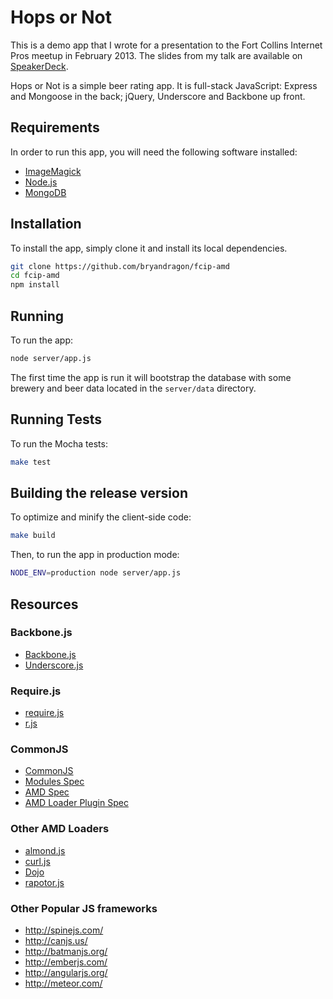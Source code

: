 # Hops or Not

This is a demo app that I wrote for a presentation to the Fort Collins Internet Pros meetup in February 2013. The slides from my talk are available on [SpeakerDeck](https://speakerdeck.com/bryandragon/javascript-restoring-the-sanity-with-amd).

Hops or Not is a simple beer rating app. It is full-stack JavaScript: Express and Mongoose in the back; jQuery, Underscore and Backbone up front.

## Requirements

In order to run this app, you will need the following software installed:

* [ImageMagick](http://www.imagemagick.org/)
* [Node.js](http://nodejs.org/)
* [MongoDB](http://www.mongodb.org/)

## Installation

To install the app, simply clone it and install its local dependencies.

```bash
git clone https://github.com/bryandragon/fcip-amd
cd fcip-amd
npm install
```

## Running

To run the app:

```bash
node server/app.js
```

The first time the app is run it will bootstrap the database with some brewery and beer data located in the `server/data` directory.

## Running Tests

To run the Mocha tests:

```bash
make test
```

## Building the release version

To optimize and minify the client-side code:

```bash
make build
```

Then, to run the app in production mode:

```bash
NODE_ENV=production node server/app.js
```

## Resources

### Backbone.js
* [Backbone.js](http://backbonejs.org/)
* [Underscore.js](http://underscorejs.org/)

### Require.js
* [require.js](http://requirejs.org/)
* [r.js](https://github.com/jrburke/r.js)

### CommonJS
* [CommonJS](http://www.commonjs.org/)
* [Modules Spec](http://wiki.commonjs.org/wiki/Modules/1.1)
* [AMD Spec](https://github.com/amdjs/amdjs-api/wiki/AMD)
* [AMD Loader Plugin Spec](http://wiki.commonjs.org/wiki/Modules/LoaderPlugin)

### Other AMD Loaders
* [almond.js](https://github.com/jrburke/almond)
* [curl.js](https://github.com/cujojs/curl)
* [Dojo](https://github.com/dojo/dojo)
* [rapotor.js](https://github.com/raptorjs/raptorjs)

### Other Popular JS frameworks
* http://spinejs.com/
* http://canjs.us/
* http://batmanjs.org/
* http://emberjs.com/
* http://angularjs.org/
* http://meteor.com/
